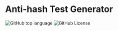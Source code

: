 # Anti-hash Test Generator

![GitHub top language](https://img.shields.io/github/languages/top/Heltion/anti-hash) ![GitHub License](https://img.shields.io/github/license/Heltion/anti-hash)
